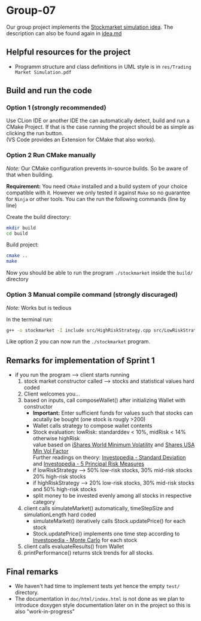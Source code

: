 # Group-07

Our group project implements the [Stockmarket simulation idea](https://gitlab.lrz.de/tum-i05/public/advprog-project-ideas/-/tree/master/Trading-stock-market-simulation?ref_type=heads). The description can also be found again in [idea.md](https://gitlab.lrz.de/advprog2024/group-07/-/blob/sprint1/idea.md)

## Helpful resources for the project

* Programm structure and class definitions in UML style is in `res/Trading Market Simulation.pdf`


## Build and run the code

### Option 1 (strongly recommended)

Use CLion IDE or another IDE the can automatically detect, build and run a CMake Project. If that is the case running the project should be as simple as clicking the run button. \
(VS Code provides an Extension for CMake that also works).

### Option 2 Run CMake manually

*Note:* Our CMake configuration prevents in-source builds. So be aware of that when building.

**Requirement:** You need `CMake` installed and a build system of your choice compatible with it. However we only tested it against `Make` so no guarantee for `Ninja` or other tools. You can the run the following commands (line by line)

Create the build directory:
```bash
mkdir build
cd build
```

Build project:
```bash
cmake ..
make
```

Now you should be able to run the program `./stockmarket` inside the `build/` directory

### Option 3 Manual compile command (strongly discuraged)

*Note:* Works but is tedious

In the terminal run:

```bash
g++ -o stockmarket -I include src/HighRiskStrategy.cpp src/LowRiskStrategy.cpp src/Stock.cpp src/StockMarket.cpp src/Strategy.cpp src/Wallet.cpp src/client.cpp
```

Like option 2 you can now run the `./stockmarket` program.

## Remarks for implementation of Sprint 1
- if you run the program --> client starts running
    1. stock market constructor called --> stocks and statistical values hard coded
    2. Client welcomes you...
    3. based on inputs, call composeWallet() after initializing Wallet with constructor
        - **Important:** Enter sufficient funds for values such that stocks can acutally be bought (one stock is rougly >200)
        - Wallet calls strategy  to compose wallet contents
        - Stock evaluation: lowRisk: standarddev < 10%, midRisk < 14% otherwise highRisk \
        value based on [iShares World Minimum Volatility](https://www.ishares.com/de/privatanleger/de/produkte/251382/ishares-msci-world-minimum-volatility-ucits-etf?switchLocale=y&siteEntryPassthrough=true) and [Shares USA Min Vol Factor](https://www.ishares.com/us/products/239695/ishares-msci-usa-minimum-volatility-etf) \
        Further readings on theory: [Investopedia - Standard Deviation](https://www.investopedia.com/ask/answers/021915/how-standard-deviation-used-determine-risk.asp#toc-how-are-standard-deviation-and-variance-related) and [Investopedia - 5 Principal Risk Measures](https://www.investopedia.com/terms/r/riskmeasures.asp)
        - if lowRiskStrategy --> 50% low-risk stocks, 30% mid-risk stocks 20% high-risk stocks
        - if highRiskStrategy --> 20% low-risk stocks, 30% mid-risk stocks and 50% high-risk stocks
        - split money to be invested evenly among all stocks in respective category
    4. client calls simulateMarket() automatically, timeStepSize and simulationLength hard coded
        - simulateMarket() iteratively calls Stock.updatePrice() for each stock
        - Stock.updatePrice() implements one time step according to [Investopedia - Monte Carlo](https://www.investopedia.com/articles/07/montecarlo.asp) for each stock
    5. client calls evaluateResults() from Wallet
    6. printPerformance() returns stck trends for all stocks.

## Final remarks

- We haven't had time to implement tests yet hence the empty `test/` directory.
- The documentation in `doc/html/index.html` is not done as we plan to introduce doxygen style documentation later on in the project so this is also "work-in-progress"